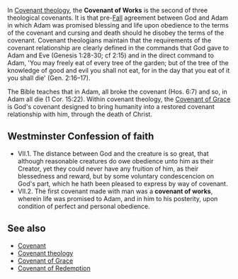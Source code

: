 In [Covenant theology](Covenant_theology "Covenant theology"), the
**Covenant of Works** is the second of three theological covenants.
It is that pre-[Fall](The_Fall "The Fall") agreement between God
and Adam in which Adam was promised blessing and life upon
obedience to the terms of the covenant and cursing and death should
he disobey the terms of the covenant. Covenant theologians maintain
that the requirements of the covenant relationship are clearly
defined in the commands that God gave to Adam and Eve (Genesis
1:28-30; cf 2:15) and in the direct command to Adam, 'You may
freely eat of every tree of the garden; but of the tree of the
knowledge of good and evil you shall not eat, for in the day that
you eat of it you shall die' (Gen. 2:16–17).

The Bible teaches that in Adam, all broke the covenant (Hos. 6:7)
and so, in Adam all die (1 Cor. 15:22). Within covenant theology,
the [Covenant of Grace](Covenant_of_Grace "Covenant of Grace") is
God's covenant designed to bring humanity into a restored covenant
relationship with him, through the death of Christ.

## Westminster Confession of faith

-   VII.1. The distance between God and the creature is so great,
    that although reasonable creatures do owe obedience unto him as
    their Creator, yet they could never have any fruition of him, as
    their blessedness and reward, but by some voluntary condescencion
    on God's part, which he hath been pleased to express by way of
    covenant.
-   VII.2. The first covenant made with man was a
    **covenant of works**, wherein life was promised to Adam, and in
    him to his posterity, upon condition of perfect and personal
    obedience.

## See also

-   [Covenant](Covenant "Covenant")
-   [Covenant theology](Covenant_theology "Covenant theology")
-   [Covenant of Grace](Covenant_of_Grace "Covenant of Grace")
-   [Covenant of Redemption](Covenant_of_Redemption "Covenant of Redemption")



